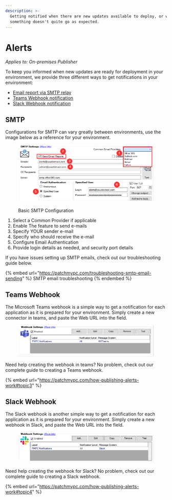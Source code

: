 ```yaml
---
description: >-
  Getting notified when there are new updates available to deploy, or when
  something doesn't quite go as expected.
---
```


# Alerts

_Applies to: On-premises Publisher_

To keep you informed when new updates are ready for deployment in your environment, we provide three different ways to get notifications in your environment:

* [Email report via SMTP relay](https://patchmypc.com/how-publishing-alerts-work#topic1)
* [Teams Webhook notification](https://patchmypc.com/how-publishing-alerts-work#topic2)
* [Slack Webhook notification](https://patchmypc.com/how-publishing-alerts-work#topic4)

## SMTP

Configurations for SMTP can vary greatly between environments, use the image below as a reference for your environment.

<figure><img src="../../.gitbook/assets/image (1164).png" alt=""><figcaption><p>Basic SMTP Configuration</p></figcaption></figure>

1. Select a Common Provider if applicable
2. Enable The feature to send e-mails
3. Specify YOUR sender e-mail
4. Specify who should receive the e-mail&#x20;
5. Configure Email Authentication
6. Provide login details as needed, and security port details&#x20;

If you have issues setting up SMTP emails, check out our troubleshooting guide below.

{% embed url="https://patchmypc.com/troubleshooting-smtp-email-sending" %}
SMTP email troubleshooting
{% endembed %}

## Teams Webhook

The Microsoft Teams webhook is a simple way to get a notification for each application as it is prepared for your environment. Simply create a new connector in teams, and paste the Web URL into the field.&#x20;

<figure><img src="../../.gitbook/assets/image (1117).png" alt=""><figcaption></figcaption></figure>

Need help creating the webhook in teams? No problem, check out our complete guide to creating a Teams webhook.&#x20;

{% embed url="https://patchmypc.com/how-publishing-alerts-work#topic3" %}

## Slack Webhook

The Slack webhook is another simple way to get a notification for each application as it is prepared for your environment. Simply create a new webhook in Slack, and paste the Web URL into the field.&#x20;

<figure><img src="../../.gitbook/assets/image (1081).png" alt=""><figcaption></figcaption></figure>

Need help creating the webhook for Slack? No problem, check out our complete guide to creating a Slack webhook.&#x20;

{% embed url="https://patchmypc.com/how-publishing-alerts-work#topic4" %}
